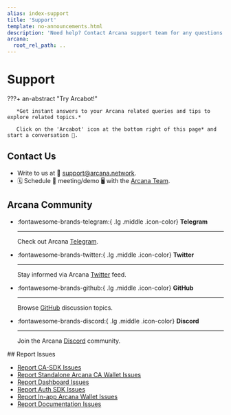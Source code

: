 ```yaml
---
alias: index-support
title: 'Support'
template: no-announcements.html
description: 'Need help? Contact Arcana support team for any questions. We are happy to help!'
arcana:
  root_rel_path: ..
---
```


# Support

???+ an-abstract "Try Arcabot!"

       *Get instant answers to your Arcana related queries and tips to explore related topics.*
       
       Click on the 'Arcabot' icon at the bottom right of this page* and start a conversation 💬.
       

## Contact Us

* Write to us at 📨 [support@arcana.network](mailto:support@arcana.network). 
* 🗓️ Schedule 🤝 meeting/demo 🖥️ with the [Arcana Team](https://calendly.com/arcana-network/arcana-demo-walkthrough).

## Arcana Community

<div class="grid cards" markdown>

-   :fontawesome-brands-telegram:{ .lg .middle .icon-color} __Telegram__

    ---

    Check out Arcana [Telegram](https://t.me/ArcanaNetwork).

-   :fontawesome-brands-twitter:{ .lg .middle .icon-color} __Twitter__

    ---

    Stay informed via Arcana [Twitter](https://twitter.com/arcananetwork) feed.

-   :fontawesome-brands-github:{ .lg .middle .icon-color} __GitHub__

    ---

    Browse [GitHub](https://github.com/orgs/arcana-network/discussions) discussion topics. 

-   :fontawesome-brands-discord:{ .lg .middle .icon-color} __Discord__

    ---

    Join the Arcana [Discord](https://discord.gg/6g7fQvEpdy) community.

</div>
## Report Issues

* [Report CA-SDK Issues](https://github.com/arcana-network/ca-sdk/issues/new)
* [Report Standalone Arcana CA Wallet Issues](https://github.com/arcana-network/ca-sdk/issues/new)
* [Report Dashboard Issues](https://github.com/arcana-network/developer-dashboard/issues/new)
* [Report Auth SDK Issues](https://github.com/arcana-network/auth/issues/new)
* [Report In-app Arcana Wallet Issues](https://github.com/arcana-network/wallet-ui/issues/new)
* [Report Documentation Issues](https://github.com/arcana-network/docs.arcana/issues/new?template=andocs_issue.yml)
